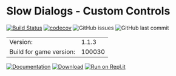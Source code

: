 # Slow Dialogs - Custom Controls
[![Build Status](https://travis-ci.org/Tyxz/SlowDialogs---Custom-Controls.svg?branch=master)](https://travis-ci.org/Tyxz/SlowDialogs---Custom-Controls)
[![codecov](https://codecov.io/gh/Tyxz/SlowDialogs---Custom-Controls/branch/master/graph/badge.svg)](https://codecov.io/gh/Tyxz/SlowDialogs---Custom-Controls)
![GitHub issues](https://img.shields.io/github/issues/Tyxz/SlowDialogs---Custom-Controls)
![GitHub last commit](https://img.shields.io/github/last-commit/Tyxz/SlowDialogs---Custom-Controls)

|   |   |
|---|---|
| Version: | 1.1.3 |  
| Build for game version: | 100030 |

[![Documentation](https://img.shields.io/website?label=%7C&up_color=important&up_message=documentation&url=https%3A%2F%2Ftyxz.github.io%2FSlowDialogs---Custom-Controls%2F)](https://tyxz.github.io/SlowDialogs---Custom-Controls/)
[![Download](https://img.shields.io/website?label=%7C&up_color=blue&up_message=download&url=https%3A%2F%2Fwww.esoui.com%2Fdownloads%2Finfo1767-SlowDialogs-CustomControlPatch.html)](https://www.esoui.com/downloads/info1767-SlowDialogs-CustomControlPatch.html)
[![Run on Repl.it](https://repl.it/badge/github/Tyxz/SlowDialogs---Custom-Controls)](https://repl.it/github/Tyxz/SlowDialogs---Custom-Controls)
